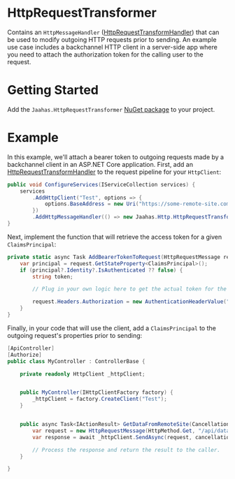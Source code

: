 # HttpRequestTransformer

Contains an `HttpMessageHandler` ([HttpRequestTransformHandler](./src/HttpRequestTransformer/HttpRequestTransformHandler.cs)) that can be used to modify outgoing HTTP requests prior to sending. An example use case includes a backchannel HTTP client in a server-side app where you need to attach the authorization token for the calling user to the request.

# Getting Started

Add the `Jaahas.HttpRequestTransformer` [NuGet package](https://www.nuget.org/packages/Jaahas.HttpRequestTransformer) to your project.

# Example

In this example, we'll attach a bearer token to outgoing requests made by a backchannel client in an ASP.NET Core application. First, add an [HttpRequestTransformHandler](./src/HttpRequestTransformer/HttpRequestTransformHandler.cs) to the request pipeline for your `HttpClient`:

```csharp
public void ConfigureServices(IServiceCollection services) {
    services
        .AddHttpClient("Test", options => {
            options.BaseAddress = new Uri("https://some-remote-site.com");
        })
        .AddHttpMessageHandler(() => new Jaahas.Http.HttpRequestTransformHandler(AddBearerTokenToRequest));
}
```

Next, implement the function that will retrieve the access token for a given `ClaimsPrincipal`:

```csharp
private static async Task AddBearerTokenToRequest(HttpRequestMessage request, CancellationToken cancellationToken) {
    var principal = request.GetStateProperty<ClaimsPrincipal>();
    if (principal?.Identity?.IsAuthenticated ?? false) {
        string token;

        // Plug in your own logic here to get the actual token for the principal...

        request.Headers.Authorization = new AuthenticationHeaderValue("Bearer", token);
    }
}
```

Finally, in your code that will use the client, add a `ClaimsPrincipal` to the outgoing request's properties prior to sending:

```csharp
[ApiController]
[Authorize]
public class MyController : ControllerBase {

    private readonly HttpClient _httpClient;


    public MyController(IHttpClientFactory factory) {
        _httpClient = factory.CreateClient("Test");
    }


    public async Task<IActionResult> GetDataFromRemoteSite(CancellationToken cancellationToken) {
        var request = new HttpRequestMessage(HttpMethod.Get, "/api/data").AddStateProperty(User);
        var response = await _httpClient.SendAsync(request, cancellationToken);

        // Process the response and return the result to the caller.
    } 

}
```
